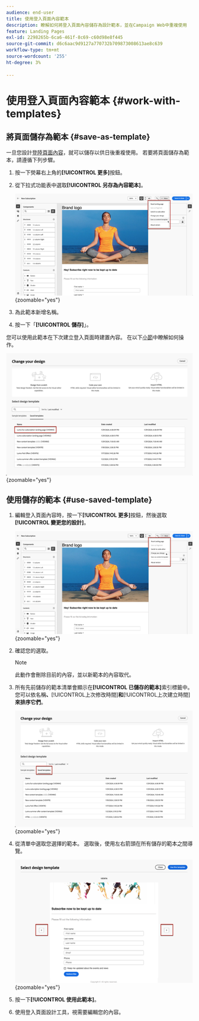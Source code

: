 ```yaml
---
audience: end-user
title: 使用登入頁面內容範本
description: 瞭解如何將登入頁面內容儲存為設計範本，並在Campaign Web中重複使用
feature: Landing Pages
exl-id: 2298265b-6ca6-461f-8c69-c60d98e8f445
source-git-commit: d6c6aac9d9127a770732b709873008613ae8c639
workflow-type: tm+mt
source-wordcount: '255'
ht-degree: 3%

---
```


# 使用登入頁面內容範本 {#work-with-templates}

## 將頁面儲存為範本 {#save-as-template}

一旦您設計[登陸頁面內容](lp-content.md)，就可以儲存以供日後重複使用。 若要將頁面儲存為範本，請遵循下列步驟。

1. 按一下熒幕右上角的&#x200B;**[!UICONTROL 更多]**&#x200B;按鈕。

1. 從下拉式功能表中選取&#x200B;**[!UICONTROL 另存為內容範本]**。

   ![在下拉式功能表中顯示[另存為內容範本]選項的熒幕擷圖](assets/lp-save-as-template.png){zoomable="yes"}

1. 為此範本新增名稱。

1. 按一下「**[!UICONTROL 儲存]**」。

您可以使用此範本在下次建立登入頁面時建置內容。 在以下[小節](#use-saved-template)中瞭解如何操作。

![在登入頁面介面中顯示已儲存範本的熒幕擷圖](assets/lp-saved-template.png){zoomable="yes"}

## 使用儲存的範本 {#use-saved-template}

<!--Not for GA?-->

1. 編輯登入頁面內容時，按一下&#x200B;**[!UICONTROL 更多]**&#x200B;按鈕，然後選取&#x200B;**[!UICONTROL 變更您的設計]**。

   ![在下拉式功能表中顯示[變更您的設計]選項的熒幕擷圖](assets/lp-change-your-design.png){zoomable="yes"}

1. 確認您的選取。

   >[!NOTE]
   >
   >此動作會刪除目前的內容，並以新範本的內容取代。

1. 所有先前儲存的範本清單會顯示在&#x200B;**[!UICONTROL 已儲存的範本]**&#x200B;索引標籤中。 您可以依名稱&#x200B;**、**&#x200B;[!UICONTROL &#x200B;上次修改時間&#x200B;]&#x200B;**和**&#x200B;[!UICONTROL &#x200B;上次建立時間&#x200B;]&#x200B;**來排序它們**。

   ![熒幕擷圖顯示[儲存的範本]索引標籤，並附排序選項](assets/lp-saved-templates.png){zoomable="yes"}

1. 從清單中選取您選擇的範本。 選取後，使用左右箭頭在所有儲存的範本之間導覽。

   ![熒幕擷圖顯示使用箭號在儲存的範本之間導覽](assets/lp-select-saved-template.png){zoomable="yes"}

1. 按一下&#x200B;**[!UICONTROL 使用此範本]**。

1. 使用登入頁面設計工具，視需要編輯您的內容。

<!--Primary page templates and subpage templates are managed separately, meaning that you cannot use a primary page template to create a subpage, and vice versa. TBC in Web user interface-->